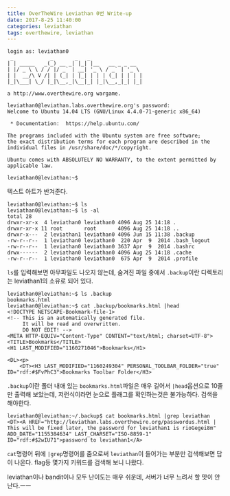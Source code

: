 ```yaml
---
title: OverTheWire Leviathan 0번 Write-up
date: 2017-8-25 11:40:00
categories: leviathan
tags: overthewire, leviathan
---
```

    login as: leviathan0
     _            _       _   _
    | | _____   _(_) __ _| |_| |__   __ _ _ __
    | |/ _ \ \ / / |/ _` | __| '_ \ / _` | '_ \
    | |  __/\ V /| | (_| | |_| | | | (_| | | | |
    |_|\___| \_/ |_|\__,_|\__|_| |_|\__,_|_| |_|
    
    a http://www.overthewire.org wargame.
    
    leviathan0@leviathan.labs.overthewire.org's password:
    Welcome to Ubuntu 14.04 LTS (GNU/Linux 4.4.0-71-generic x86_64)
    
     * Documentation:  https://help.ubuntu.com/
    
    The programs included with the Ubuntu system are free software;
    the exact distribution terms for each program are described in the
    individual files in /usr/share/doc/*/copyright.
    
    Ubuntu comes with ABSOLUTELY NO WARRANTY, to the extent permitted by
    applicable law.
    
    leviathan0@leviathan:~$

텍스트 아트가 반겨준다.

    leviathan0@leviathan:~$ ls
    leviathan0@leviathan:~$ ls -al
    total 28
    drwxr-xr-x  4 leviathan0 leviathan0 4096 Aug 25 14:18 .
    drwxr-xr-x 11 root       root       4096 Aug 25 14:18 ..
    drwxr-x---  2 leviathan1 leviathan0 4096 Jun 15 11:38 .backup
    -rw-r--r--  1 leviathan0 leviathan0  220 Apr  9  2014 .bash_logout
    -rw-r--r--  1 leviathan0 leviathan0 3637 Apr  9  2014 .bashrc
    drwx------  2 leviathan0 leviathan0 4096 Aug 25 14:18 .cache
    -rw-r--r--  1 leviathan0 leviathan0  675 Apr  9  2014 .profile

`ls`를 입력해보면 아무파일도 나오지 않는데, 숨겨진 파일 중에서 `.backup`이란 디렉토리는 leviathan1의 소유로 되어 있다. 

    leviathan0@leviathan:~$ ls .backup
    bookmarks.html
    leviathan0@leviathan:~$ cat .backup/bookmarks.html |head
    <!DOCTYPE NETSCAPE-Bookmark-file-1>
    <!-- This is an automatically generated file.
         It will be read and overwritten.
         DO NOT EDIT! -->
    <META HTTP-EQUIV="Content-Type" CONTENT="text/html; charset=UTF-8">
    <TITLE>Bookmarks</TITLE>
    <H1 LAST_MODIFIED="1160271046">Bookmarks</H1>
    
    <DL><p>
        <DT><H3 LAST_MODIFIED="1160249304" PERSONAL_TOOLBAR_FOLDER="true" ID="rdf:#$FvPhC3">Bookmarks Toolbar Folder</H3>

`.backup`이란 폴더 내애 있는 `bookmarks.html`파일은 매우 길어서 `|head`옵션으로 10줄만 출력해 보았는데, 저런식이라면 눈으로 플래그를 확인하는것은 불가능하다. 검색을 해야한다.

    leviathan0@leviathan:~/.backup$ cat bookmarks.html |grep leviathan
    <DT><A HREF="http://leviathan.labs.overthewire.org/passwordus.html | This will be fixed later, the password for leviathan1 is rioGegei8m" ADD_DATE="1155384634" LAST_CHARSET="ISO-8859-1" ID="rdf:#$2wIU71">password to leviathan1</A>

`cat`명령어 뒤에 `|grep`명령어를 줌으로써 `leviathan`이 들어가는 부분만 검색해보면 답이 나온다. flag등 몇가지 키워드를 검색해 보니 나왔다.

leviathan이나 bandit이나 모두 난이도는 매우 쉬운데, 서버가 너무 느려서 할 맛이 안난다.ㅡㅡ